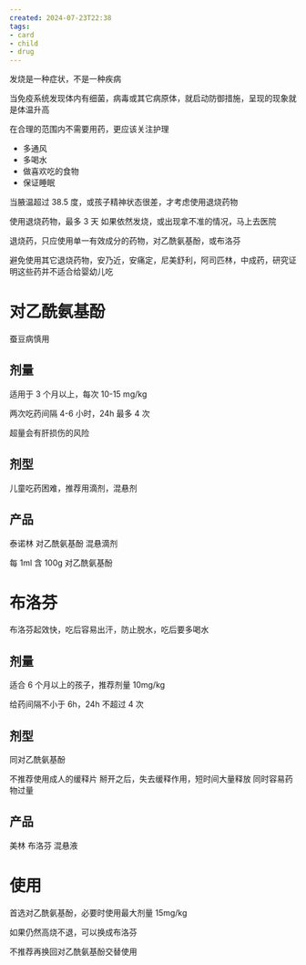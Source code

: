 ```yaml
---
created: 2024-07-23T22:38
tags: 
- card
- child
- drug
---
```


发烧是一种症状，不是一种疾病

当免疫系统发现体内有细菌，病毒或其它病原体，就启动防御措施，呈现的现象就是体温升高

在合理的范围内不需要用药，更应该关注护理
- 多通风
- 多喝水
- 做喜欢吃的食物
- 保证睡眠

当腋温超过 38.5 度，或孩子精神状态很差，才考虑使用退烧药物

使用退烧药物，最多 3 天
如果依然发烧，或出现拿不准的情况，马上去医院

退烧药，只应使用单一有效成分的药物，对乙酰氨基酚，或布洛芬

避免使用其它退烧药物，安乃近，安痛定，尼美舒利，阿司匹林，中成药，研究证明这些药并不适合给婴幼儿吃

# 对乙酰氨基酚

蚕豆病慎用

## 剂量

适用于 3 个月以上，每次 10-15 mg/kg

两次吃药间隔 4-6 小时，24h 最多 4 次

超量会有肝损伤的风险

## 剂型

儿童吃药困难，推荐用滴剂，混悬剂

## 产品

泰诺林 对乙酰氨基酚 混悬滴剂

每 1ml 含 100g 对乙酰氨基酚

# 布洛芬

布洛芬起效快，吃后容易出汗，防止脱水，吃后要多喝水

## 剂量

适合 6 个月以上的孩子，推荐剂量 10mg/kg

给药间隔不小于 6h，24h 不超过 4 次

## 剂型

同对乙酰氨基酚

不推荐使用成人的缓释片
掰开之后，失去缓释作用，短时间大量释放
同时容易药物过量

## 产品

美林 布洛芬 混悬液

# 使用

首选对乙酰氨基酚，必要时使用最大剂量 15mg/kg

如果仍然高烧不退，可以换成布洛芬

不推荐再换回对乙酰氨基酚交替使用










